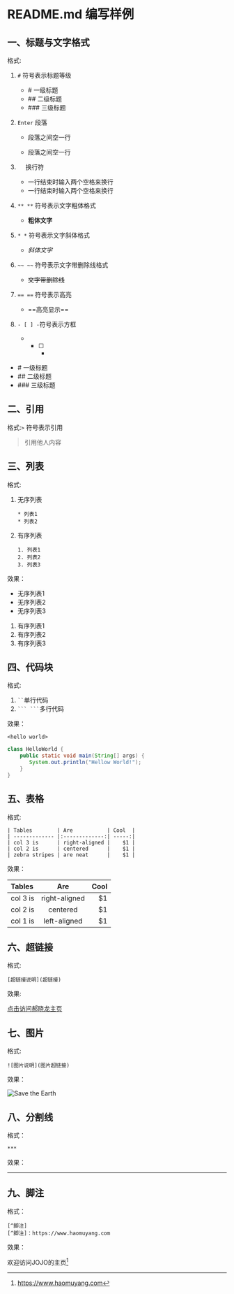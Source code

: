 # README.md 编写样例

## 一、标题与文字格式

格式:

1. `#` 符号表示标题等级  
    *  \#   一级标题  
    *  \##  二级标题  
    *  \### 三级标题  
    
2. `Enter` 段落  
    * 段落之间空一行  
    
    * 段落之间空一行  
    
3. `  ` 换行符  
    * 一行结束时输入两个空格来换行  
    * 一行结束时输入两个空格来换行  
    
4. `** **` 符号表示文字粗体格式  
    * **粗体文字**  
    
5. `* *` 符号表示文字斜体格式  
    * *斜体文字*  
    
6. `~~ ~~` 符号表示文字带删除线格式  
    * ~~文字带删除线~~  
    
7. `== ==` 符号表示高亮  
    * ==高亮显示==  
    
8. `- [ ] -`符号表示方框  
    * - [ ] -

*  \#   一级标题
*  \##  二级标题
*  \### 三级标题

## 二、引用

格式:`>` 符号表示引用

>引用他人内容

## 三、列表

格式:

1. 无序列表

   `* 列表1`  
   `* 列表2`
   
2. 有序列表

   `1. 列表1`  
   `2. 列表2`  
   `3. 列表3`  

效果：

* 无序列表1
* 无序列表2
* 无序列表3

1. 有序列表1 
2. 有序列表2 
3. 有序列表3 


## 四、代码块

格式:
1. ` `` `单行代码
2. ` ``` ``` `多行代码

效果：

`<hello world>`
```JAVA
class HelloWorld {
    public static void main(String[] args) {
       System.out.println("Hellow World!");
    }
}
```

## 五、表格

格式:
```
| Tables        | Are           | Cool  |
| ------------- |:-------------:| -----:|
| col 3 is      | right-aligned |    $1 |
| col 2 is      | centered      |    $1 |
| zebra stripes | are neat      |    $1 |
```

效果：

| Tables        | Are           | Cool  |
| :------------ |:-------------:| -----:|
| col 3 is      | right-aligned |    $1 |
| col 2 is      | centered      |    $1 |
| col 1 is      | left-aligned  |    $1 |

## 六、超链接

格式:

`[超链接说明](超链接)`

效果:
    
[点击访问郝晓龙主页](http://www.haoxiaolong.cn)

## 七、图片

格式:

`![图片说明](图片超链接)`

效果：

![Save the Earth](http://pic44.photophoto.cn/20170720/1132114040018480_b.jpg)

## 八、分割线

格式： 

`***`

效果：
***

## 九、脚注

格式： 

```
[^脚注]  
[^脚注]：https://www.haomuyang.com
```

效果：

欢迎访问JOJO的主页[^1]

[^1]: https://www.haomuyang.com
